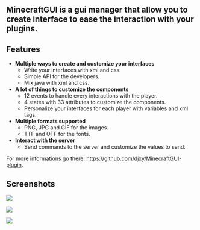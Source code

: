 ## MinecraftGUI is a gui manager that allow you to create interface to ease the interaction with your plugins.

Features
---
- **Multiple ways to create and customize your interfaces**
  - Write your interfaces with xml and css.
  - Simple API for the developers.
  - Mix java with xml and css.
- **A lot of things to customize the components**
  - 12 events to handle every interactions with the player.
  - 4 states with 33 attributes to customize the components.
  - Personalize your interfaces for each player with variables and xml tags.
- **Multiple formats supported**
  - PNG, JPG and GIF for the images.
  - TTF and OTF for the fonts.
- **Interact with the server**
  - Send commands to the server and customize the values to send.

  
For more informations go there: https://github.com/djxy/MinecraftGUI-plugin.

Screenshots
---

![](http://img15.hostingpics.net/pics/37530920160123122439.png)

![](http://img15.hostingpics.net/pics/97058220160123122251.png)

![](http://s28.postimg.org/vojy5hbrh/2016_01_23_12_23_16.png)
